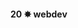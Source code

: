 <h4 align="centre">20 ✸ webdev</h4>
<!-- <p align="center">
  <img src="https://media3.giphy.com/media/v1.Y2lkPTc5MGI3NjExaGNjbHJ3aGFsNHdrbXcxczdzcjdmNWVkaXFha3dtMHg4aG1mbmVsMSZlcD12MV9pbnRlcm5hbF9naWZfYnlfaWQmY3Q9Zw/BDZF7kPc3FzJwWjzeP/giphy.gif" alt="GIF" style="width: 120%;" />
  <br />
</p> 
<p align="center">
  <img src="https://media3.giphy.com/media/v1.Y2lkPTc5MGI3NjExeGJuMHA0ZmU2eW1udmpyeDdrcjdkNXBzYmR5OGc4aXV0YWlpdWZhayZlcD12MV9pbnRlcm5hbF9naWZfYnlfaWQmY3Q9Zw/8JSkbL7cTUMj7VkKEp/giphy.gif" alt="GIF" style="width: 120%;" />
  <br />
</p>
<h3 align="center">WebDev</h3>
<h3 align="center">Currently learning Typescript</h3>
<h3 align="center">Grinding Leetcode</h3> -->
<!-- <br> -->
